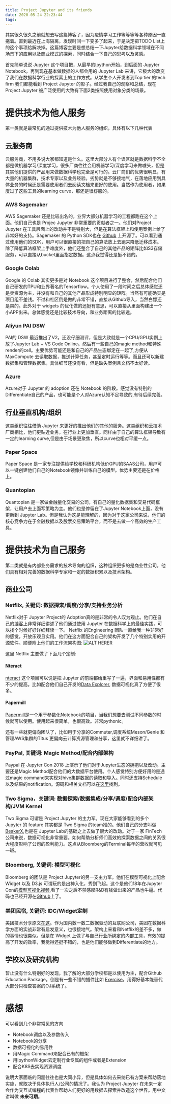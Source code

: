 ```yaml
---
title: Project Jupyter and its friends
date: 2020-05-24 22:23:44
tags:
---
```


其实很久很久之前就想去写这篇博客了，因为疫情学习工作等等等等各种原因一直拖着。直到最近在上海隔离，发现时间一下变多了起来，于是决定把TODO List上的这个事项给解决掉。这篇博客主要是想总结一下Jupyter给数据科学领域在不同场景下的应用以及商业模式的探索，同时结合一下自己的思考以及灵感。

首先简单说说 Jupyter 这个项目把，从最早的Ipython开始，到后面的 Jupyter Notebook，再到现在基本做数据的人都会用的 Jupyter Lab 来讲，它极大的改变了我们在数据科学行业的探索上的工作方式。从学生个人开发者到Top tier 的tech firm 我们都能看到 Project Jupyter 的影子。经过我自己的观察和总结，现在Project Jupyter 被广泛使用的大致有下面2类按照使用对象分类的场景。

# 提供技术为他人服务

第一类就是最常见的通过提供技术为他人服务的组织，具体有以下几种代表
## 云服务商

云服务商，不用多说大家都知道是什么。这里大部分人有个误区就是数据科学不全都是做机器学习/深度学习，很多厂商往往会用机器学习/深度学习来做噱头，但是其实他们提供的产品用来做数据科学也完全是可行的。云厂商们的优势很明显，有大量的机器集群，技术专家以及业务经验。劣势就是不够接地气，在落地应用到具体业务的时候还是需要使用者们去阅读文档来更好的使用。当然作为使用者，如果度过了这些工具的learning curve，那还是很舒服的。

### AWS Sagemaker

AWS Sagemaker 还是比较出名的，业界大部分机器学习的工程都跑在这个上面。他们自己也是 Projec Jupyter 非常重要的贡献者之一。他们对Project Jupyter 在工具层面上的改动并不是特别大，但是在算法框架上和使用案例上给了非常好的支持。Sagemaker 的 Python SDK也在 [Github](https://github.com/aws/sagemaker-python-sdk#scikit-learn-sagemaker-estimators) 上开源了。可以看到通过使用他们的SDK，用户可以很直接的把自己的算法放上去跑来降低迁移成本。除了降低算法框架上手难度外，他们还整合了自己的其他产品的矩阵比如S3存储服务，可以直接从bucket里面指定数据。这点我觉得还是挺不错的。

### Google Colab
Google 的 Colab 其实更多是对 Notebook 这个项目进行了整合，然后配合他们自己研发的TPU和业界著名的Tensorflow。个人使用了一段时间之后总体感觉还是卖资源为主，并没有和自己的其他产品形成特别明显的矩阵。当然有可能确实是项目组不差钱。不过和社区倒是做的非常不错，直接从Github导入，当然白嫖还是爽的。此外对于 widgets 的优化做的还挺有意思，可以直接从里面构建出一个小APP出来。总体感觉还是比较技术导向，和业务距离的比较远。

### Aliyun PAI DSW
PAI的 DSW 最近推出了V2。还没仔细测评，但是大致就是一个CPU/GPU实例上放了Jupyter Lab + VS Code Online。然后有一些自己的magic method和特殊render的cell。主要优势可能还是和自己的产品生态绑定在一起了,方便从 MaxCompute 去读取数据，推送计算任务，甚至定时运行等等。而且还可以新建数据集和管理数据集。具体细节还没有看，但是缺失案例且文档不太好读。

### Azure
Azure对于 Jupyter 的 adoption 还在 Notebook 的阶段。感觉没有特别的Differentiate自己的产品，也可能是个人对Azure认知不足导致的,有待后续完善。


## 行业垂直机构/组织

这类组织往往借助 Jupyter 来更好的推出他们的其他的服务。这类组织和云技术厂商相比，他们更贴近业务，在行业上更加垂直。同样由于自己的算法框架导致有一定的learning curve,但是由于场景更聚焦，所以curve也相对平缓一点。

### Paper Space

Paper Space 是一家专注提供给学校和科研机构低价GPU的SAAS公司，用户可以一键创建他们自己的Notebook镜像并训练自己的模型。优势主要还是在价格上。

### Quantopian

Quantopian 是一家做金融量化交易的公司，有自己的量化数据集和交易代码框架，让用户去上面写策略为主。他们也是停留在了Jupyter Notebook上面，没有更新到 Jupyter Lab。但是我认为这是能理解的，因为对于这家公司来说，他们的核心竞争力在于金融数据以及股票交易策略平台，而不是去做一个高效的生产工具。

# 提供技术为自己服务

第二类就是有内部业务需求的技术导向的组织，这种组织更多的是商业性公司，他们具有相对完善的数据科学专家和一定的数据积累以及技术架构。

## 商业公司

### Netflix, 关键词: 数据探索/调度/分享/支持业务分析

Netflix对于 Jupyter Project的 Adoption真的是非常的令人叹为观止。他们在自己的[博客](https://netflixtechblog.com/notebook-innovation-591ee3221233)上非常详细讲述了他们通过使用 Jupyter 在数据科学上的最佳实践，可以找个时候好好详细拜读一下。 Netflix 的Engineering 团队一直给我一种非常好的感觉，开放乐观且实用。他们在这方面配合自己的架构开发了几个特别实用的开源软件。顺便附上他们的工作流架构图: 
![ALT HERER](https://miro.medium.com/max/3840/1*WOEEJizYnO8ibtU2l9jWbA.jpeg)

这里 Netflix 主要做了下面几个定制:

#### Nteract
[nteract](https://github.com/nteract/nteract) 这个项目可以说是把 Jupyter 的前端都给重写了一遍，界面和易用性都有不少的提高。比如配合他们自己开发的[Data Explorer](https://data-explorer.nteract.io/), 数据可视化真了方便了很多。

#### Papermill
[Papermill](https://github.com/nteract/papermill)是一个用于参数化Notebook的项目，当我们想要去测试不同参数的时候就可以使用。使用起来很简单，也很高效。非常pythonic。

还有一些就更偏向团队了，比如用于分享的Commuter,调度系统Meson/Genie 和管理AWS集群的Titus 更偏向云计算资源管理和分享，这里就不详细讲了。

### PayPal, 关键词: Magic Method/配合内部架构
Paypal 在 Jupyter Con 2018 上演示了他们对于Jupyter生态的拥抱以及改动。主要还是Magic Method配合他们的大数据平台使用。个人感觉特别方便好用的是通过magic command来实现对hive集群数据的读取和导入。同时还支持Schedule以及结果的notification。源码和相关文档可以在[这里](https://ppextensions.readthedocs.io/en/latest/)找到。

### Two Sigma，关键词: 数据探索/数据集成/分享/调度/配合内部架构/JVM Kernel

Two Sigma 可谓是 Project Jupyter 的主力军。现在大家能够看到的多个 Jupyter 的 feature 其实都是 Two Sigma 的team推的。他们自己的分支叫做 [BeakerX](https://github.com/twosigma/beakerx),也是在 Jupyter Lab的基础之上去做了很大的改动。对于一家 FinTech 公司来说，数据可视化非常重要。如何帮助分析师们高效的探索数据之间的关系很大程度影响了公司的盈利能力。这点从Bloomberg的Terminal每年的营收就可见一斑。

### Bloomberg, 关键词: 模型可视化

Bloomberg 的团队是 Project Jupyter的另一支主力军。他们在模型可视化上配合 Widget 以及 D3.js 可谓玩的是出神入化，秀到飞起。这个是他们18年在Jupyter Con的[模型可视化视频](https://www.youtube.com/watch?v=1XTMkcrVyQg),看了一次之后不禁感叹R&D有钱做出来的产品也牛逼。代码也已经开源在[Github](https://github.com/bqplot/bqplot)上了。

### 美团民宿, 关键词: IDC/Widget定制

美团技术分享原文[在这](https://tech.meituan.com/2019/11/21/application-practice-jupyter.html)。作为国内数一数二数据驱动的互联网公司，美团在数据科学方面的实战非常有启发意义，也很接地气。架构上来看和Netflix的差不多，做的事情也很类似。但是在 Widget 上做了与自己行业所绑定的内部工具，有效的提高了开发的效率，我觉得还挺不错的，也是他们能够做到Differentiate的地方。

## 学校以及研究机构

暂止没有什么特别好的发现，我了解的大部分学校都是以使用为主，配合Github Education Package。倒是有一些不错的插件比如 [Exercise](https://jupyter-contrib-nbextensions.readthedocs.io/en/latest/nbextensions/exercise/readme.html)。用得好基本能替代大部分只检查答案的OJ系统了。

# 感想

可以看到几个非常常见的方向
- Notebook调度以及参数传入
- Notebook的分享
- 数据可视化的易用性
- 用Magic Command来配合已有的框架
- 用IpythonWidget去定制行业专属的组件或者是Extension
- 配合K8S去实现资源调度

说明大家面临的问题往往也是大同小异，但是具体如何去采纳已有方案来帮助落地实施，就取决于具体执行人/公司的情况了。我认为 Project Jupyter 在未来一定会作为交互式编程的代表作帮助人们更好的用数据去探索并改造这个世界。用中文讲叫做 **未来可期**。